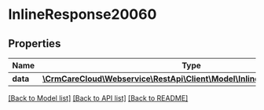 # InlineResponse20060

## Properties
Name | Type | Description | Notes
------------ | ------------- | ------------- | -------------
**data** | [**\CrmCareCloud\Webservice\RestApi\Client\Model\InlineResponse20060Data**](InlineResponse20060Data.md) |  | [optional] 

[[Back to Model list]](../../README.md#documentation-for-models) [[Back to API list]](../../README.md#documentation-for-api-endpoints) [[Back to README]](../../README.md)

